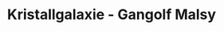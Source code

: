 ---
title: "Kristallgalaxie - Gangolf Malsy"
url: /seligenstadt/kristallgalaxie-gangolf-malsy/
shop: Andenken
---